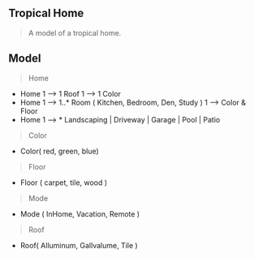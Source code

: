 Tropical Home
-------------
>A model of a tropical home.

Model
-----
>Home
* Home 1 --> 1 Roof 1 --> 1 Color
* Home 1 --> 1..* Room ( Kitchen, Bedroom, Den, Study ) 1 --> Color & Floor
* Home 1 --> * Landscaping | Driveway | Garage | Pool | Patio

>Color
* Color( red, green, blue) 

>Floor
* Floor ( carpet, tile, wood )

>Mode
* Mode ( InHome, Vacation, Remote )

>Roof
* Roof( Alluminum, Gallvalume, Tile )